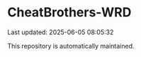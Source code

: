 # CheatBrothers-WRD

Last updated: 2025-06-05 08:05:32

This repository is automatically maintained.
